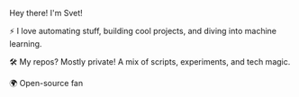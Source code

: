  Hey there! I'm Svet!
 
 ⚡ I love automating stuff, building cool projects, and diving into machine learning.
 
🛠️ My repos? Mostly private! A mix of scripts, experiments, and tech magic.

🌍 Open-source fan

